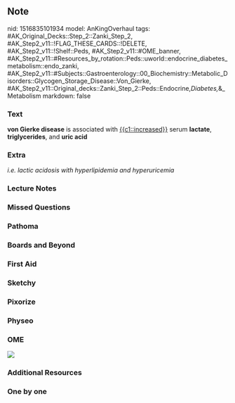## Note
nid: 1516835101934
model: AnKingOverhaul
tags: #AK_Original_Decks::Step_2::Zanki_Step_2, #AK_Step2_v11::!FLAG_THESE_CARDS::!DELETE, #AK_Step2_v11::!Shelf::Peds, #AK_Step2_v11::#OME_banner, #AK_Step2_v11::#Resources_by_rotation::Peds::uworld::endocrine_diabetes_metabolism::endo_zanki, #AK_Step2_v11::#Subjects::Gastroenterology::00_Biochemistry::Metabolic_Disorders::Glycogen_Storage_Disease::Von_Gierke, #AK_Step2_v11::Original_decks::Zanki_Step_2::Peds::Endocrine,_Diabetes,_&_Metabolism
markdown: false

### Text
<b>von Gierke disease</b> is associated with
<u>{{c1::increased}}</u> serum <b>lactate</b>,
<b>triglycerides</b>, and <b>uric acid</b>

### Extra
<i>i.e. lactic acidosis with hyperlipidemia and hyperuricemia</i>

### Lecture Notes


### Missed Questions


### Pathoma


### Boards and Beyond


### First Aid


### Sketchy


### Pixorize


### Physeo


### OME
<div class="ome-widget">
  <a href="https://onlinemeded.org?ref=anki"><img src=
  "_OME_AnkiFlashcards_General_3.png"></a>
</div>

### Additional Resources


### One by one

